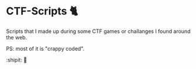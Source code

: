# CTF-Scripts :cat2:

Scripts that I made up during some CTF games or challanges I found around the web.

PS: most of it is "crappy coded".

:shipit: :metal:
